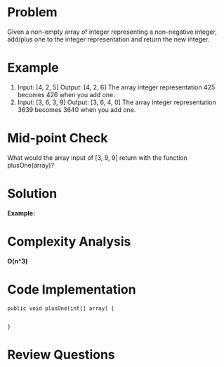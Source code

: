 # Problem
Given a non-empty array of integer representing a non-negative integer, add/plus one to the integer representation and return the new integer. 

# Example
1. Input: [4, 2, 5]    Output: [4, 2, 6]
The array integer representation 425 becomes 426 when you add one. 
2. Input: [3, 6, 3, 9]    Output: [3, 6, 4, 0]
The array integer representation 3639 becomes 3640 when you add one. 

# Mid-point Check
What would the array input of [3, 9, 9] return with the function plusOne(array)? 

# Solution


**Example:** 


# Complexity Analysis
**O(n^3)**


# Code Implementation
```
public void plusOne(int[] array) { 


} 
```
  
# Review Questions

